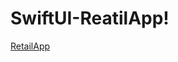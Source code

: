 # SwiftUI-ReatilApp!
[RetailApp](https://github.com/KamleshHBTI/SwiftUI-ReatilApp/assets/58415989/2509bad5-8847-4e41-9a9e-e069a8dca823)

